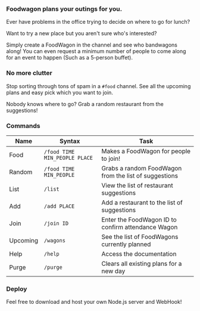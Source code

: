 ### Foodwagon plans your outings for you.
Ever have problems in the office trying to decide on where to go for lunch? 

Want to try a new place but you aren't sure who's interested? 

Simply create a FoodWagon in the channel and see who bandwagons along! You can even request a minimum number of people to come along for an event to happen (Such as a 5-person buffet). 

### No more clutter
Stop sorting through tons of spam in a `#food` channel. See all the upcoming plans and easy pick which you want to join. 

Nobody knows where to go? Grab a random restaurant from the suggestions!

### Commands
Name | Syntax | Task 
------------ | ------------- | ----------- 
Food | `/food TIME MIN_PEOPLE PLACE` | Makes a FoodWagon for people to join! 
Random | `/food TIME MIN_PEOPLE` | Grabs a random FoodWagon from the list of suggestions 
List | `/list` | View the list of restaurant suggestions 
Add | `/add PLACE` | Add a restaurant to the list of suggestions 
Join | `/join ID` | Enter the FoodWagon ID to confirm attendance Wagon 
Upcoming | `/wagons` | See the list of FoodWagons currently planned 
Help | `/help` | Access the documentation 
Purge | `/purge` | Clears all existing plans for a new day

### Deploy
Feel free to download and host your own Node.js server and WebHook!
